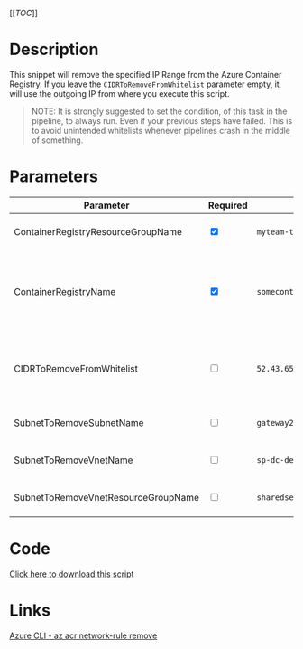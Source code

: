 [[_TOC_]]

# Description

This snippet will remove the specified IP Range from the Azure Container Registry. If you leave the `CIDRToRemoveFromWhitelist` parameter empty, it will use the outgoing IP from where you execute this script.

> NOTE: It is strongly suggested to set the condition, of this task in the pipeline, to always run. Even if your previous steps have failed. This is to avoid unintended whitelists whenever pipelines crash in the middle of something.

# Parameters

| Parameter                           | Required                        | Example Value                                     | Description                                                                                                                                                                                                                  |
| ----------------------------------- | ------------------------------- | ------------------------------------------------- | ---------------------------------------------------------------------------------------------------------------------------------------------------------------------------------------------------------------------------- |
| ContainerRegistryResourceGroupName  | <input type="checkbox" checked> | `myteam-testapi-$(Release.EnvironmentName)`       | The name of the resource group the Container Registry is in                                                                                                                                                                  |
| ContainerRegistryName               | <input type="checkbox" checked> | `somecontainerregistry$(Release.EnvironmentName)` | The name for the Container Registry resource. This name is restricted to alphanumerical characters without hyphens etc.                                                                                                      |
| CIDRToRemoveFromWhitelist           | <input type="checkbox">         | `52.43.65.123/32`                                 | The IP range, to remove the whitelist for, in [CIDR notation](https://en.wikipedia.org/wiki/Classless_Inter-Domain_Routing#CIDR_notation). Leave this field empty to use the outgoing IP from where you execute this script. |
| SubnetToRemoveSubnetName            | <input type="checkbox">         | `gateway2-subnet`                                 | The name of the subnet you want to remove from the whitelist.                                                                                                                                                                |
| SubnetToRemoveVnetName              | <input type="checkbox">         | `sp-dc-dev-001-vnet`                              | The vnetname of the subnet you want to remove from the whitelist.                                                                                                                                                            |
| SubnetToRemoveVnetResourceGroupName | <input type="checkbox">         | `sharedservices-rg`                               | The VnetResourceGroupName your Vnet resides in.                                                                                                                                                                              |

# Code

[Click here to download this script](../../../../src/Container-Registry/Remove-IP-Whitelist-from-Container-Registry.ps1)

# Links

[Azure CLI - az acr network-rule remove](https://docs.microsoft.com/en-us/cli/azure/acr/network-rule?view=azure-cli-latest#az_acr_network_rule_remove)
